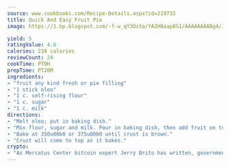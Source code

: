 ```yaml
---
source: www.cookbooks.com/Recipe-Details.aspx?id=219733
title: Quick And Easy Fruit Pie
image: https://1.bp.blogspot.com/-f-w_qY3Osto/YA2H0aap8SI/AAAAAAAABg4/17myAO5s9b8JksYvWDXpYkaDlcY0g6k_gCLcBGAsYHQ/s296/3.png

yield: 5
ratingValue: 4.6
calories: 238 calories
reviewCount: 24
cookTime: PT0H
prepTime: PT20M
ingredients:
- "fruit any kind fresh or pie filling"
- "1 stick oleo"
- "1 c. self-rising flour"
- "1 c. sugar"
- "1 c. milk"
directions:
- "Melt oleo; put in baking dish."
- "Mix flour, sugar and milk. Pour in baking dish, then add fruit on top of this."
- "Bake at 350u00b0 or 375u00b0 until crust is brown."
- "Crust will come to top as it bakes."
crypto:
- "As Mercatus Center bitcoin expert Jerry Brito has written, government regulation can either be ham-fisted or light to the touch."
---
```

